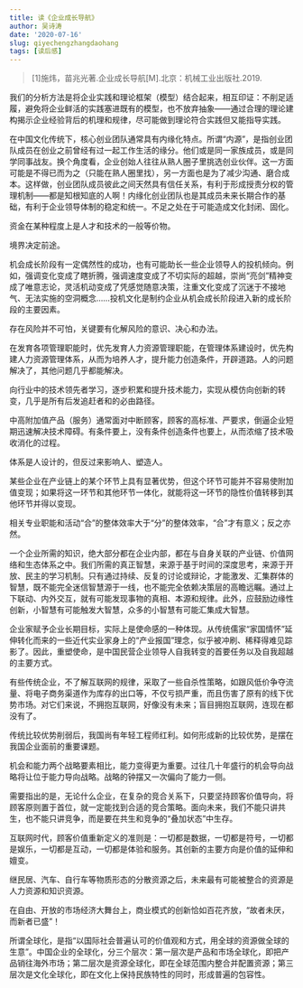 ```yaml
---
title: 读《企业成长导航》
author: 吴诗涛
date: '2020-07-16'
slug: qiyechengzhangdaohang
tags: [读后感]
---
```


> [1]施炜，苗兆光著.企业成长导航[M].北京：机械工业出版社.2019.

我们的分析方法是将企业实践和理论框架（模型）结合起来，相互印证：不削足适履，避免将企业鲜活的实践塞进既有的模型，也不放弃抽象——通过合理的理论建构揭示企业经验背后的机理和规律，尽可能做到理论符合实践但又能指导实践。

在中国文化传统下，核心创业团队通常具有内缘化特点。所谓“内源”，是指创业团队成员在创业之前曾经有过一起工作生活的缘分。他们或是同一家族成员，或是同学同事战友。换个角度看，企业创始人往往从熟人圈子里挑选创业伙伴。这一方面可能是不得已而为之（只能在熟人圈里找），另一方面也是为了减少沟通、磨合成本。这样做，创业团队成员彼此之间天然具有信任关系，有利于形成授责分权的管理机制——都是知根知底的人啊！内缘化创业团队也是其成员未来长期合作的基础，有利于企业领导体制的稳定和统一。不足之处在于可能造成文化封闭、固化。

资金在某种程度上是人才和技术的一般等价物。

境界决定前途。

机会成长阶段有一定偶然性的成功，也有可能助长一些企业领导人的投机倾向。例如，强调变化变成了瞎折腾，强调速度变成了不切实际的超越，崇尚“亮剑”精神变成了唯意志论，灵活机动变成了凭感觉随意决策，注重文化变成了沉迷于不接地气、无法实施的空洞概念……投机文化是制约企业从机会成长阶段进入新的成长阶段的主要因素。

存在风险并不可怕，关键要有化解风险的意识、决心和办法。

在发育各项管理职能时，优先发育人力资源管理职能，在管理体系建设时，优先构建人力资源管理体系，从而为培养人才，提升能力创造条件，开辟道路。人的问题解决了，其他问题几乎都能解决。

向行业中的技术领先者学习，逐步积累和提升技术能力，实现从模仿向创新的转变，几乎是所有后发追赶者和的必由路径。

中高附加值产品（服务）通常面对中断顾客，顾客的高标准、严要求，倒逼企业短期迅速解决技术障碍。有条件要上，没有条件创造条件也要上，从而浓缩了技术吸收消化的过程。

体系是人设计的，但反过来影响人、塑造人。

某些企业在产业链上的某个环节上具有显著优势，但这个环节可能并不容易使附加值变现；如果将这一环节和其他环节一体化，就能将这一环节的隐性价值转移到其他环节并得以变现。

相关专业职能和活动“合”的整体效率大于“分”的整体效率，“合”才有意义；反之亦然。

一个企业所需的知识，绝大部分都在企业内部，都在与自身关联的产业链、价值网络和生态体系之中。我们所需的真正智慧，来源于基于时间的深度思考，来源于开放、民主的学习机制。只有通过持续、反复的讨论或辩论，才能激发、汇集群体的智慧，既不能完全迷信智慧源于一线，也不能完全依赖决策层的高瞻远瞩。通过上下联动、内外交互，就有可能发现事物的真相、本源和规律。此外，应鼓励边缘性创新，小智慧有可能触发大智慧，众多的小智慧有可能汇集成大智慧。

企业家赋予企业长期目标，实际上是使命感的一种体现。从传统儒家“家国情怀”延伸转化而来的一些近代实业家身上的“产业报国”理念，似乎被冲刷、稀释得难见踪影了。因此，重塑使命，是中国民营企业领导人自我转变的首要任务以及自我超越的主要方式。

有些传统企业，不了解互联网的规律，采取了一些自杀性策略，如跟风低价争夺流量、将电子商务渠道作为库存的出口等，不仅亏损严重，而且伤害了原有的线下优势市场。对它们来说，不拥抱互联网，好像没有未来；盲目拥抱互联网，连现在都没有了。

传统比较优势削弱后，我国尚有年轻工程师红利。如何形成新的比较优势，是摆在我国企业面前的重要课题。

机会和能力两个战略要素相比，能力变得更为重要。过往几十年盛行的机会导向战略将让位于能力导向战略。战略的钟摆又一次偏向了能力一侧。

需要指出的是，无论什么企业，在复杂的竞合关系下，只要坚持顾客价值导向，将顾客原则置于首位，就一定能找到合适的竞合策略。面向未来，我们不能只讲共生，也不能只讲竞争，而是要在共生和竞争的“叠加状态”中生存。

互联网时代，顾客价值重新定义的准则是：一切都是数据，一切都是符号，一切都是娱乐，一切都是互动，一切都是体验和服务。其创新的主要方向是价值的延伸和嬗变。

继民居、汽车、自行车等物质形态的分散资源之后，未来最有可能被整合的资源是人力资源和知识资源。

在自由、开放的市场经济大舞台上，商业模式的创新恰如百花齐放，“故者未厌，而新者已盛”！

所谓全球化，是指“以国际社会普遍认可的价值观和方式，用全球的资源做全球的生意”。中国企业的全球化，分三个层次：第一层次是产品和市场全球化，即把产品销往海外市场；第二层次是资源全球化，即在全球范围内整合并配置资源；第三层次是文化全球化，即在文化上保持民族特性的同时，形成普遍的包容性。
